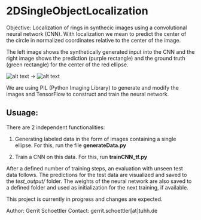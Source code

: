# 2DSingleObjectLocalization
Objective: Localization of rings in synthecic images using a convolutional neural network (CNN). With localization we mean to predict the center of the circle in normalized coordinates relative to the center of the image. 

The left image shows the synthetically generated input into the CNN and the right image shows the prediction (purple rectangle) and the ground truth (green rectangle) for the center of the red ellipse. 

![alt text](https://github.com/gerritschoe/2DSingleObjectLocalization/blob/master/data/7.png "Input") -> ![alt text](https://github.com/gerritschoe/2DSingleObjectLocalization/blob/master/test_output/7.png "Prediction")

We are using PIL (Python Imaging Library) to generate and modify the images and TensorFlow to construct and train the neural network. 

## Usuage: 

There are 2 independent functionalities: 

1. Generating labeled data in the form of images containing a single ellipse.
For this, run the file **generateData.py**

2. Train a CNN on this data.
For this, run **trainCNN_tf.py**

After a defined number of training steps, an evaluation with unseen test data follows. The predictions for the test data are visualized and saved to the _test_output/_ folder. The weights of the neural network are also saved to a defined folder and used as initialization for the next training, if available.

This project is currently in progress and changes are expected. 

Author: Gerrit Schoettler
Contact: gerrit.schoettler[at]tuhh.de
